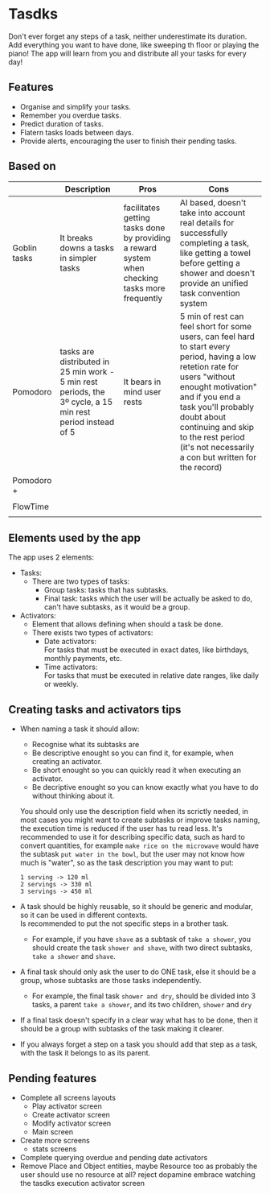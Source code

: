 # Tasdks

Don't ever forget any steps of a task, neither underestimate its duration.
Add everything you want to have done, like sweeping th floor or playing the piano! The app will learn from you and distribute all your tasks for every day!

## Features

- Organise and simplify your tasks.
- Remember you overdue tasks.
- Predict duration of tasks.
- Flatern tasks loads between days.
- Provide alerts, encouraging the user to finish their pending tasks.

## Based on

|              | Description                                                                                                | Pros                                                                                            | Cons                                                                                                                                                                                    |
|--------------|------------------------------------------------------------------------------------------------------------|-------------------------------------------------------------------------------------------------|-----------------------------------------------------------------------------------------------------------------------------------------------------------------------------------------|
| Goblin tasks | It breaks downs a tasks in simpler tasks                                                                   | facilitates getting tasks done by providing a reward system when checking tasks more frequently | AI based, doesn't take into account real details for successfully completing a task, like getting a towel before getting a shower and doesn't provide an unified task convention system |
| Pomodoro     | tasks are distributed in 25 min work - 5 min rest periods, the 3º cycle, a 15 min rest period instead of 5 | It bears in mind user rests                                                                                                 | 5 min of rest can feel short for some users, can feel hard to start every period, having a low retetion rate for users "without enought motivation" and if you end a task you'll probably doubt about continuing and skip to the rest period (it's not necessarily a con but written for the record)                                                                                                                                                                                        |
Pomodoro +    |                                                                                                            |                                                                                                 |                                                                                                                                                                                         |
|              |                                                                                                            |                                                                                                 |                                                                                                                                                                                         |
| FlowTime     |                                                                                                            |                                                                                                 |                                                                                                                                                                                         |
|              |                                                                                                            |                                                                                                 |                                                                                                                                                                                         |

## Elements used by the app

The app uses 2 elements:

- Tasks:
  - There are two types of tasks:
    - Group tasks: tasks that has subtasks.
    - Final task: tasks which the user will be actually be asked to do, can't have subtasks, as it
      would be a group.
- Activators:
  - Element that allows defining when should a task be done.
  - There exists two types of activators:
    - Date activators:   
      For tasks that must be executed in exact dates, like birthdays, monthly payments, etc.
    - Time activators:  
      For tasks that must be executed in relative date ranges, like daily or weekly.

## Creating tasks and activators tips

- When naming a task it should allow:
  - Recognise what its subtasks are 
  - Be descriptive enought so you can find it, for example, when creating an activator.
  - Be short enought so you can quickly read it when executing an activator.
  - Be decriptive enought so you can know exactly what you have to do without thinking about it.

  You should only use the description field when its scrictly needed, in most cases you might want to create subtasks or improve tasks naming, the execution time is reduced if the user has tu read less.
  It's recommended to use it for describing specific data, such as hard to convert quantities, for example `make rice on the microwave` would have the subtask `put water in the bowl`, but the user may not know how much is "water", so as the task description you may want to put:  
  ```
  1 serving -> 120 ml  
  2 servings -> 330 ml
  3 servings -> 450 ml
  ```
- A task should be highly reusable, so it should be generic and modular, so it can be used in
  different contexts.  
  Is recommended to put the not specific steps in a brother task.
  - For example, if you have `shave` as a subtask of `take a shower`, you should create the
    task `shower and shave`, with two direct subtasks, `take a shower` and `shave`.
- A final task should only ask the user to do ONE task, else it should be a group, whose subtasks are those tasks independently.
  - For example, the final task `shower and dry`, should be divided into 3 tasks, a
    parent `take a shower`, and its two children, `shower` and `dry`
- If a final task doesn't specify in a clear way what has to be done, then it should be a group with subtasks of the task making it clearer.
- If you always forget a step on a task you should add that step as a task, with the task it belongs to as its parent.

## Pending features
- Complete all screens layouts
  - Play activator screen
  - Create activator screen
  - Modify activator screen
  - Main screen
- Create more screens
  - stats screens
- Complete querying overdue and pending date activators
- Remove Place and Object entities, maybe Resource too as probably the user should use no resource at all? reject dopamine embrace watching the tasdks execution activator screen
